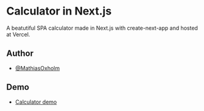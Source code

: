 
# Calculator in Next.js

A beatutiful SPA calculator made in Next.js with create-next-app and hosted at Vercel.


## Author

- [@MathiasOxholm](https://github.com/MathiasOxholm)


## Demo

- [Calculator demo](https://calculator-one-brown.vercel.app/)
